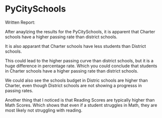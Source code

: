 # PyCitySchools
Written Report:

After anaylzing the results for the PyCitySchools, it is apparent that Charter schools have a higher passing rate
than district schools. 

It is also apparant that Charter schools have less students than District schools.
 
This could lead to the higher passing curve than district schools, but it is a huge difference in percentage rate. 
Which you could conclude that students in Charter schools have a higher passing rate than district schools.

We could also see the schools budget in Distric schools are higher than Charter, even though District schools are
not showing a progresss in passing rates. 

Another thing that I noticed is that Reading Scores are typically higher than Math Scores. Which shows that even if a
student struggles in Math, they are most likely not struggling with reading. 